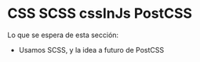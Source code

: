 # CSS SCSS cssInJs PostCSS

Lo que se espera de esta sección:
- Usamos SCSS, y la idea a futuro de PostCSS